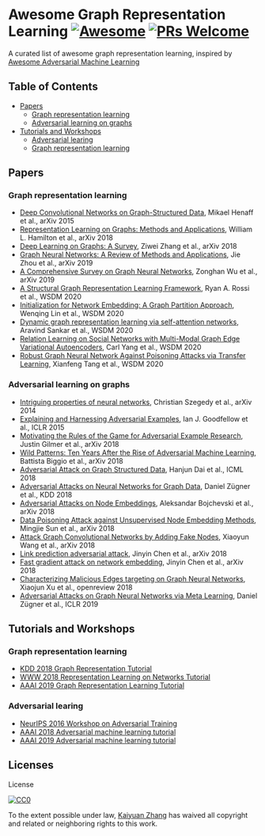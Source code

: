 # Awesome Graph Representation Learning [![Awesome](https://cdn.rawgit.com/sindresorhus/awesome/d7305f38d29fed78fa85652e3a63e154dd8e8829/media/badge.svg)](https://github.com/sindresorhus/awesome) [![PRs Welcome](https://img.shields.io/badge/PRs-welcome-brightgreen.svg?style=flat-square)](http://makeapullrequest.com)


A curated list of awesome graph representation learning, inspired by [Awesome Adversarial Machine Learning](https://github.com/yenchenlin/awesome-adversarial-machine-learning)

## Table of Contents

 - [Papers](#papers)
    - [Graph representation learning](#Graph-representation-learning)
    - [Adversarial learning on graphs](#Adversarial-learning-on-graphs)
 - [Tutorials and Workshops](#Tutorials-and-Workshops)
    - [Adversarial learing](#Adversarial-learing-1)
    - [Graph representation learning](#Graph-representation-learning-1)

## Papers

### Graph representation learning
- [Deep Convolutional Networks on Graph-Structured Data](https://arxiv.org/pdf/1506.05163), Mikael Henaff et al., arXiv 2015
- [Representation Learning on Graphs: Methods and Applications](https://arxiv.org/pdf/1709.05584), William L. Hamilton et al., arXiv 2018
- [Deep Learning on Graphs: A Survey](https://arxiv.org/pdf/1812.04202), Ziwei Zhang et al., arXiv 2018
- [Graph Neural Networks: A Review of Methods and Applications](https://arxiv.org/pdf/1812.08434), Jie Zhou et al., arXiv 2019
- [A Comprehensive Survey on Graph Neural Networks](https://arxiv.org/pdf/1901.00596), Zonghan Wu et al., arXiv 2019
- [A Structural Graph Representation Learning Framework](http://ryanrossi.com/pubs/WSDM20-structural-node-embedding-framework.pdf), Ryan A. Rossi et al., WSDM 2020
- [Initialization for Network Embedding: A Graph Partition Approach](https://arxiv.org/abs/1908.10697), Wenqing Lin et al., WSDM 2020
- [Dynamic graph representation learning via self-attention networks](https://arxiv.org/abs/1812.09430), Aravind Sankar et al., WSDM 2020
- [Relation Learning on Social Networks with Multi-Modal Graph Edge Variational Autoencoders](https://arxiv.org/abs/1911.05465), Carl Yang et al., WSDM 2020
- [Robust Graph Neural Network Against Poisoning Attacks via Transfer Learning](https://arxiv.org/abs/1908.07558), Xianfeng Tang et al., WSDM 2020

### Adversarial learning on graphs
- [Intriguing properties of neural networks](https://arxiv.org/pdf/1312.6199), Christian Szegedy et al., arXiv 2014
- [Explaining and Harnessing Adversarial Examples](https://arxiv.org/pdf/1412.6572), Ian J. Goodfellow et al., ICLR 2015
- [Motivating the Rules of the Game for Adversarial Example Research](https://arxiv.org/pdf/1807.06732), Justin Gilmer et al., arXiv 2018
- [Wild Patterns: Ten Years After the Rise of Adversarial Machine Learning](https://arxiv.org/pdf/1712.03141), Battista Biggio et al., arXiv 2018
- [Adversarial Attack on Graph Structured Data](https://arxiv.org/pdf/1806.02371), Hanjun Dai et al., ICML 2018
- [Adversarial Attacks on Neural Networks for Graph Data](https://arxiv.org/pdf/1805.07984.pdf), Daniel Zügner et al., KDD 2018
- [Adversarial Attacks on Node Embeddings](https://arxiv.org/pdf/1809.01093), Aleksandar Bojchevski et al., arXiv 2018
- [Data Poisoning Attack against Unsupervised Node Embedding Methods](https://arxiv.org/pdf/1810.12881.pdf), Mingjie Sun et al., arXiv 2018
- [Attack Graph Convolutional Networks by Adding Fake Nodes](https://arxiv.org/pdf/1810.10751), Xiaoyun Wang et al., arXiv 2018
- [Link prediction adversarial attack](https://arxiv.org/pdf/1810.01110), Jinyin Chen et al., arXiv 2018
- [Fast gradient attack on network embedding](https://arxiv.org/pdf/1809.02797), Jinyin Chen et al., arXiv 2018
- [Characterizing Malicious Edges targeting on Graph Neural Networks](https://openreview.net/pdf?id=HJxdAoCcYX), Xiaojun Xu et al., openreview 2018
- [Adversarial Attacks on Graph Neural Networks via Meta Learning](https://openreview.net/pdf?id=Bylnx209YX), Daniel Zügner et al., ICLR 2019

## Tutorials and Workshops

### Graph representation learning
- [KDD 2018 Graph Representation Tutorial]( https://ivanbrugere.github.io/kdd2018/)
- [WWW 2018 Representation Learning on Networks Tutorial](http://snap.stanford.edu/proj/embeddings-www/)
- [AAAI 2019 Graph Representation Learning Tutorial ](https://jian-tang.com/files/AAAI19/aaai-grltutorial-part0-intro.pdf)

### Adversarial learing
- [NeurIPS 2016 Workshop on Adversarial Training](https://sites.google.com/site/nips2016adversarial/)
- [AAAI 2018 Adversarial machine learning tutorial](https://aaai18adversarial.github.io/)
- [AAAI 2019 Adversarial machine learning tutorial](https://aaai19adversarial.github.io/index.html#)




## Licenses
License

[![CC0](http://i.creativecommons.org/p/zero/1.0/88x31.png)](http://creativecommons.org/publicdomain/zero/1.0/)

To the extent possible under law, [Kaiyuan Zhang](https://kaiyuanzhang.com) has waived all copyright and related or neighboring rights to this work.
